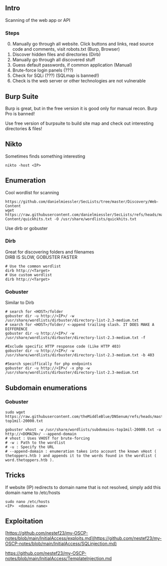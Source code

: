 ## Intro
Scanning of the web app or API

### Steps
0. Manually go through all website. Click buttons and links, read source code and comments, visit robots.txt (Burp, Browser)
1. Discover hidden files and directories (Dirb)
2. Manually go through all discovered stuff
3. Guess default passwords, if common application (Manual)
4. Brute-force login panels (???)
5. Check for SQLi (???) (SQLmap is banned!)
6. Check is the web server or other technologies are not vulnerable

## Burp Suite
Burp is great, but in the free version it is good only for manual recon.
Burp Pro is banned!

Use free version of burpsuite to build site map and check out interesting directories & files!

## Nikto
Sometimes finds something interesting
```
nikto -host <IP>
```

## Enumeration
Cool wordlist for scanning
```
https://github.com/danielmiessler/SecLists/tree/master/Discovery/Web-Content
wget https://raw.githubusercontent.com/danielmiessler/SecLists/refs/heads/master/Discovery/Web-Content/quickhits.txt -O /usr/share/wordlists/quickhits.txt
```
Use dirb or gobuster

### Dirb
Great for discovering folders and filenames \
DIRB IS SLOW, GOBUSTER FASTER
```
# Use the common wordlist
dirb http://<Target>
# Use custom wordlist
dirb http://<Target>
```

### Gobuster
Similar to Dirb
```
# search for <HOST>/folder
gobuster dir -u http://<IP>/ -w /usr/share/wordlists/dirbuster/directory-list-2.3-medium.txt
# search for <HOST>/folder/ <-append trailing slash. IT DOES MAKE A DIFFERENCE
gobuster dir -u http://<IP>/ -w /usr/share/wordlists/dirbuster/directory-list-2.3-medium.txt -f

#Exclude specific HTTP response code (Like HTTP 403)
gobuster dir -u http://<IP>/ -w /usr/share/wordlists/dirbuster/directory-list-2.3-medium.txt -b 403

#Search speciffically for php endpoints
gobuster dir -u http://<IP>/ -x php -w /usr/share/wordlists/dirbuster/directory-list-2.3-medium.txt
```
## Subdomain enumerations

### Gobuster
```
sudo wget https://raw.githubusercontent.com/theMiddleBlue/DNSenum/refs/heads/master/wordlist/subdomains-top1mil-20000.txt

gobuster vhost -w /usr/share/wordlists/subdomains-top1mil-20000.txt -u http://<DOMAIN>/ --append-domain
# vhost : Uses VHOST for brute-forcing
# -w : Path to the wordlist
# -u : Specify the URL
# --append-domain : enumeration takes into account the known vHost ( thetoppers.htb ) and appends it to the words found in the wordlist ( word.thetoppers.htb ).
```
## Tricks
If website (IP) redirects to domain name that is not resolved, simply add this domain name to /etc/hosts
```
sudo nano /etc/hosts
<IP>  <domain name>
```

## Exploitation
[https://github.com/nestef23/my-OSCP-notes/blob/main/InitialAccess/exploits.md](https://github.com/nestef23/my-OSCP-notes/blob/main/InitialAccess/SQLinjection.md)

https://github.com/nestef23/my-OSCP-notes/blob/main/InitialAccess/TemplateInjection.md
